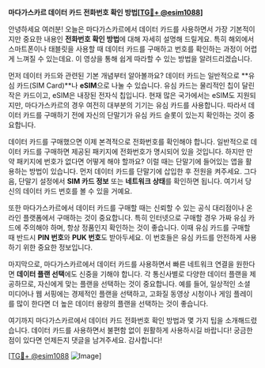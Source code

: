 **마다가스카르 데이터 카드 전화번호 확인 방법[[TG💪+ @esim1088](https://t.me/s/esim1088)]**

안녕하세요 여러분! 오늘은 마다가스카르에서 데이터 카드를 사용하면서 가장 기본적이지만 중요한 내용인 **전화번호 확인 방법**에 대해 자세히 설명해 드릴게요. 특히 해외에서 스마트폰이나 태블릿을 사용할 때 데이터 카드를 구매하고 번호를 확인하는 과정이 어렵게 느껴질 수 있는데요. 이 영상을 통해 쉽게 따라할 수 있는 방법을 알려드리겠습니다.

먼저 데이터 카드와 관련된 기본 개념부터 알아볼까요? 데이터 카드는 일반적으로 **유심 카드(SIM Card)**나 **eSIM**으로 나눌 수 있습니다. 유심 카드는 물리적인 칩이 달린 작은 카드이고, eSIM은 내장된 전자식 칩입니다. 현재 많은 국가에서는 eSIM도 지원되지만, 마다가스카르의 경우 여전히 대부분의 기기는 유심 카드를 사용합니다. 따라서 데이터 카드를 구매하기 전에 자신의 단말기가 유심 카드 슬롯이 있는지 확인하는 것이 중요합니다.

데이터 카드를 구매했으면 이제 본격적으로 전화번호를 확인해야 합니다. 일반적으로 데이터 카드를 구매하면 제공된 패키지에 전화번호가 명시되어 있을 것입니다. 하지만 만약 패키지에 번호가 없다면 어떻게 해야 할까요? 이럴 때는 단말기에 들어있는 앱을 활용하는 방법이 있습니다. 먼저 데이터 카드를 단말기에 삽입한 후 전원을 켜주세요. 그다음, 단말기 설정에서 **SIM 카드 정보** 또는 **네트워크 상태**를 확인하면 됩니다. 여기서 당신의 데이터 카드 번호를 볼 수 있을 거예요.

또한 마다가스카르에서 데이터 카드를 구매할 때는 신뢰할 수 있는 공식 대리점이나 온라인 플랫폼에서 구매하는 것이 중요합니다. 특히 인터넷으로 구매할 경우 가짜 유심 카드에 주의해야 하며, 항상 정품인지 확인하는 것이 좋습니다. 이때 유심 카드를 구매할 때 반드시 **PIN 번호**와 **PUK 번호**도 받아두세요. 이 번호들은 유심 카드를 안전하게 사용하기 위한 중요한 정보입니다.

마지막으로, 마다가스카르에서 데이터 카드를 사용하면서 빠른 네트워크 연결을 원한다면 **데이터 플랜 선택**에도 신중을 기해야 합니다. 각 통신사별로 다양한 데이터 플랜을 제공하므로, 자신에게 맞는 플랜을 선택하는 것이 중요합니다. 예를 들어, 일상적인 소셜 미디어나 웹 서핑에는 경제적인 플랜을 선택하고, 고화질 동영상 시청이나 게임 플레이를 많이 한다면 더 높은 데이터 용량의 플랜을 선택하는 것이 좋습니다.

여기까지 마다가스카르에서 데이터 카드 전화번호 확인 방법과 몇 가지 팁을 소개해드렸습니다. 데이터 카드를 사용하면서 불편함 없이 원활하게 사용하시길 바랍니다! 궁금한 점이 있다면 언제든지 댓글을 남겨주세요. 감사합니다! 

[[TG💪+ @esim1088](https://t.me/s/esim1088) ![Image](https://i.postimg.cc/Y0z9fWf4/image.png)]
